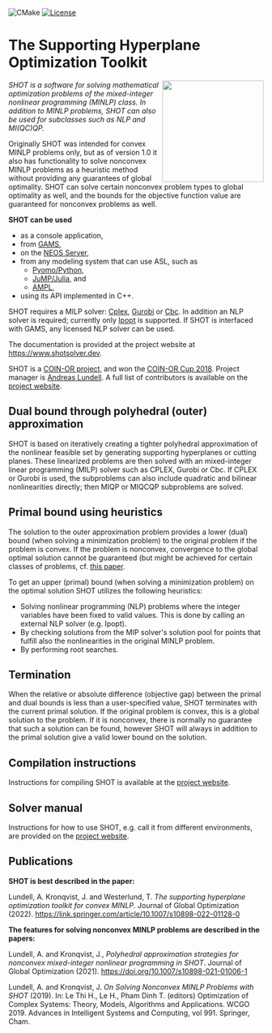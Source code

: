 ![CMake](https://github.com/coin-or/SHOT/workflows/CMake/badge.svg)
[![License](https://img.shields.io/badge/License-EPL%202.0-red.svg)](https://opensource.org/licenses/EPL-1.0)


# The Supporting Hyperplane Optimization Toolkit

<img align="right" width="200" src="SHOT.png">*SHOT is a software for solving mathematical optimization problems of the mixed-integer nonlinear programming (MINLP) class. In addition to MINLP problems, SHOT can also be used for subclasses such as NLP and MI(QC)QP.*

Originally SHOT was intended for convex MINLP problems only, but as of version 1.0 it also has functionality to solve nonconvex MINLP problems as a heuristic method without providing any guarantees of global optimality. SHOT can solve certain nonconvex problem types to global optimality as well, and the bounds for the objective function value are guaranteed for nonconvex problems as well.

**SHOT can be used**
- as a console application,
- from [GAMS](https://www.gams.com),
- on the [NEOS Server](https://neos-server.org/neos/solvers/minco:SHOT/GAMS.html),
- from any modeling system that can use ASL, such as
  - [Pyomo/Python](https://www.pyomo.org), 
  - [JuMP/Julia](https://github.com/JuliaOpt/AmplNLWriter.jl), and 
  - [AMPL](https://www.ampl.com),
- using its API implemented in C++.

SHOT requires a MILP solver: [Cplex](https://www.ibm.com/analytics/cplex-optimizer), [Gurobi](https://www.gurobi.com) or [Cbc](https://www.github.com/coin-or/Cbc). In addition an NLP solver is required; currently only [Ipopt](https://www.github.com/coin-or/Ipopt) is supported. If SHOT is interfaced with GAMS, any licensed NLP solver can be used.

The documentation is provided at the project website at https://www.shotsolver.dev.

SHOT is a [COIN-OR project](https://www.coin-or.org), and won the [COIN-OR Cup 2018](https://www.coin-or.org/2018-coin-or-cup-winner/). Project manager is [Andreas Lundell](https://www.researchgate.net/profile/Andreas_Lundell). A full list of contributors is available on the [project website](https://shotsolver.dev/shot/about-shot/contributors).

## Dual bound through polyhedral (outer) approximation

SHOT is based on iteratively creating a tighter polyhedral approximation of the nonlinear feasible set by generating supporting hyperplanes or cutting planes. These linearized problems are then solved with an mixed-integer linear programming (MILP) solver such as CPLEX, Gurobi or Cbc. If CPLEX or Gurobi is used, the subproblems can also include quadratic and bilinear nonlinearities directly; then MIQP or MIQCQP subproblems are solved. 

## Primal bound using heuristics

The solution to the outer approximation problem provides a lower (dual) bound (when solving a minimization problem) to the original problem if the problem is convex. If the problem is nonconvex, convergence to the global optimal solution cannot be guaranteed (but might be achieved for certain classes of problems, cf. [this paper](http://www.optimization-online.org/DB_HTML/2020/03/7691.html). 

To get an upper (primal) bound (when solving a minimization problem) on the optimal solution SHOT utilizes the following heuristics:
- Solving nonlinear programming (NLP) problems where the integer variables have been fixed to valid values. This is done by calling an external NLP solver (e.g. Ipopt).
- By checking solutions from the MIP solver's solution pool for points that fulfill also the nonlinearities in the original MINLP problem.
- By performing root searches. 

## Termination

When the relative or absolute difference (objective gap) between the primal and dual bounds is less than a user-specified value, SHOT terminates with the current primal solution. If the original problem is convex, this is a global solution to the problem. If it is nonconvex, there is normally no guarantee that such a solution can be found, however SHOT will always in addition to the primal solution give a valid lower bound on the solution. 

## Compilation instructions

Instructions for compiling SHOT is available at the [project website](https://shotsolver.dev/shot/about-shot/compiling).

## Solver manual

Instructions for how to use SHOT, e.g. call it from different environments, are provided on the [project website](https://shotsolver.dev/shot/using-shot/getting-started).

## Publications

**SHOT is best described in the paper:**

Lundell, A. Kronqvist, J. and Westerlund, T. *The supporting hyperplane optimization toolkit for convex MINLP*. Journal of Global Optimization (2022). https://link.springer.com/article/10.1007/s10898-022-01128-0

**The features for solving nonconvex MINLP problems are described in the papers:**

Lundell, A. and Kronqvist, J., *Polyhedral approximation strategies for nonconvex mixed-integer nonlinear programming in SHOT*. Journal of Global Optimization (2021). https://doi.org/10.1007/s10898-021-01006-1

Lundell, A. and Kronqvist, J. *On Solving Nonconvex MINLP Problems with SHOT* (2019). In: Le Thi H., Le H., Pham Dinh T. (editors) Optimization of Complex Systems: Theory, Models, Algorithms and Applications. WCGO 2019. Advances in Intelligent Systems and Computing, vol 991. Springer, Cham.
